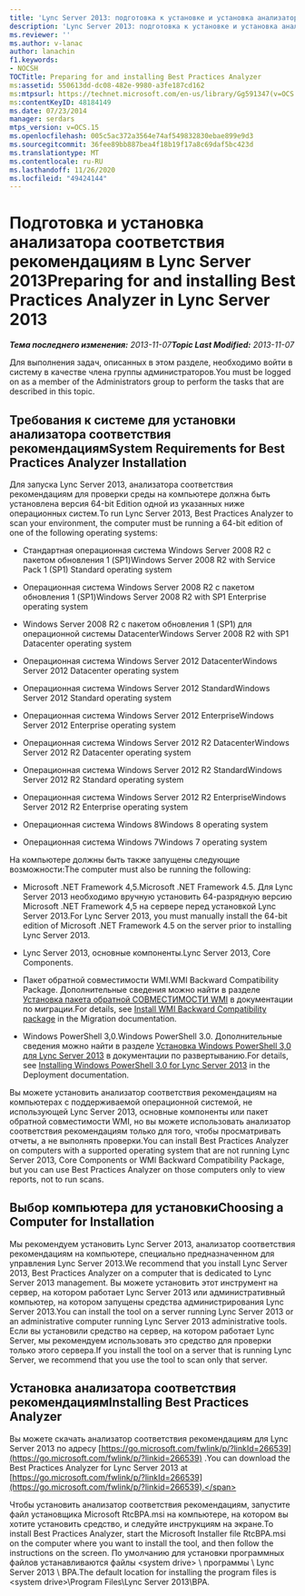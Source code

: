 ```yaml
---
title: 'Lync Server 2013: подготовка к установке и установка анализатора соответствия рекомендациям'
description: 'Lync Server 2013: подготовка к установке и установка анализатора соответствия рекомендациям.'
ms.reviewer: ''
ms.author: v-lanac
author: lanachin
f1.keywords:
- NOCSH
TOCTitle: Preparing for and installing Best Practices Analyzer
ms:assetid: 550613dd-dc08-482e-9980-a3fe187cd162
ms:mtpsurl: https://technet.microsoft.com/en-us/library/Gg591347(v=OCS.15)
ms:contentKeyID: 48184149
ms.date: 07/23/2014
manager: serdars
mtps_version: v=OCS.15
ms.openlocfilehash: 005c5ac372a3564e74af549832830ebae899e9d3
ms.sourcegitcommit: 36fee89bb887bea4f18b19f17a8c69daf5bc423d
ms.translationtype: MT
ms.contentlocale: ru-RU
ms.lasthandoff: 11/26/2020
ms.locfileid: "49424144"
---
```

# <a name="preparing-for-and-installing-best-practices-analyzer-in-lync-server-2013"></a><span data-ttu-id="541a3-103">Подготовка и установка анализатора соответствия рекомендациям в Lync Server 2013</span><span class="sxs-lookup"><span data-stu-id="541a3-103">Preparing for and installing Best Practices Analyzer in Lync Server 2013</span></span>

<div data-xmlns="http://www.w3.org/1999/xhtml">

<div class="topic" data-xmlns="http://www.w3.org/1999/xhtml" data-msxsl="urn:schemas-microsoft-com:xslt" data-cs="https://msdn.microsoft.com/">

<div data-asp="https://msdn2.microsoft.com/asp">



</div>

<div id="mainSection">

<div id="mainBody"><span data-ttu-id="541a3-104">

<span> </span></span><span class="sxs-lookup"><span data-stu-id="541a3-104">

<span> </span></span></span>

<span data-ttu-id="541a3-105">_**Тема последнего изменения:** 2013-11-07_</span><span class="sxs-lookup"><span data-stu-id="541a3-105">_**Topic Last Modified:** 2013-11-07_</span></span>

<span data-ttu-id="541a3-106">Для выполнения задач, описанных в этом разделе, необходимо войти в систему в качестве члена группы администраторов.</span><span class="sxs-lookup"><span data-stu-id="541a3-106">You must be logged on as a member of the Administrators group to perform the tasks that are described in this topic.</span></span>

<div>

## <a name="system-requirements-for-best-practices-analyzer-installation"></a><span data-ttu-id="541a3-107">Требования к системе для установки анализатора соответствия рекомендациям</span><span class="sxs-lookup"><span data-stu-id="541a3-107">System Requirements for Best Practices Analyzer Installation</span></span>

<span data-ttu-id="541a3-108">Для запуска Lync Server 2013, анализатора соответствия рекомендациям для проверки среды на компьютере должна быть установлена версия 64-bit Edition одной из указанных ниже операционных систем.</span><span class="sxs-lookup"><span data-stu-id="541a3-108">To run Lync Server 2013, Best Practices Analyzer to scan your environment, the computer must be running a 64-bit edition of one of the following operating systems:</span></span>

  - <span data-ttu-id="541a3-109">Стандартная операционная система Windows Server 2008 R2 с пакетом обновления 1 (SP1)</span><span class="sxs-lookup"><span data-stu-id="541a3-109">Windows Server 2008 R2 with Service Pack 1 (SP1) Standard operating system</span></span>

  - <span data-ttu-id="541a3-110">Операционная система Windows Server 2008 R2 с пакетом обновления 1 (SP1)</span><span class="sxs-lookup"><span data-stu-id="541a3-110">Windows Server 2008 R2 with SP1 Enterprise operating system</span></span>

  - <span data-ttu-id="541a3-111">Windows Server 2008 R2 с пакетом обновления 1 (SP1) для операционной системы Datacenter</span><span class="sxs-lookup"><span data-stu-id="541a3-111">Windows Server 2008 R2 with SP1 Datacenter operating system</span></span>

  - <span data-ttu-id="541a3-112">Операционная система Windows Server 2012 Datacenter</span><span class="sxs-lookup"><span data-stu-id="541a3-112">Windows Server 2012 Datacenter operating system</span></span>

  - <span data-ttu-id="541a3-113">Операционная система Windows Server 2012 Standard</span><span class="sxs-lookup"><span data-stu-id="541a3-113">Windows Server 2012 Standard operating system</span></span>

  - <span data-ttu-id="541a3-114">Операционная система Windows Server 2012 Enterprise</span><span class="sxs-lookup"><span data-stu-id="541a3-114">Windows Server 2012 Enterprise operating system</span></span>

  - <span data-ttu-id="541a3-115">Операционная система Windows Server 2012 R2 Datacenter</span><span class="sxs-lookup"><span data-stu-id="541a3-115">Windows Server 2012 R2 Datacenter operating system</span></span>

  - <span data-ttu-id="541a3-116">Операционная система Windows Server 2012 R2 Standard</span><span class="sxs-lookup"><span data-stu-id="541a3-116">Windows Server 2012 R2 Standard operating system</span></span>

  - <span data-ttu-id="541a3-117">Операционная система Windows Server 2012 R2 Enterprise</span><span class="sxs-lookup"><span data-stu-id="541a3-117">Windows Server 2012 R2 Enterprise operating system</span></span>

  - <span data-ttu-id="541a3-118">Операционная система Windows 8</span><span class="sxs-lookup"><span data-stu-id="541a3-118">Windows 8 operating system</span></span>

  - <span data-ttu-id="541a3-119">Операционная система Windows 7</span><span class="sxs-lookup"><span data-stu-id="541a3-119">Windows 7 operating system</span></span>

<span data-ttu-id="541a3-120">На компьютере должны быть также запущены следующие возможности:</span><span class="sxs-lookup"><span data-stu-id="541a3-120">The computer must also be running the following:</span></span>

  - <span data-ttu-id="541a3-121">Microsoft .NET Framework 4,5.</span><span class="sxs-lookup"><span data-stu-id="541a3-121">Microsoft .NET Framework 4.5.</span></span> <span data-ttu-id="541a3-122">Для Lync Server 2013 необходимо вручную установить 64-разрядную версию Microsoft .NET Framework 4,5 на сервере перед установкой Lync Server 2013.</span><span class="sxs-lookup"><span data-stu-id="541a3-122">For Lync Server 2013, you must manually install the 64-bit edition of Microsoft .NET Framework 4.5 on the server prior to installing Lync Server 2013.</span></span>

  - <span data-ttu-id="541a3-123">Lync Server 2013, основные компоненты.</span><span class="sxs-lookup"><span data-stu-id="541a3-123">Lync Server 2013, Core Components.</span></span>

  - <span data-ttu-id="541a3-124">Пакет обратной совместимости WMI.</span><span class="sxs-lookup"><span data-stu-id="541a3-124">WMI Backward Compatibility Package.</span></span> <span data-ttu-id="541a3-125">Дополнительные сведения можно найти в разделе [Установка пакета обратной СОВМЕСТИМОСТИ WMI](install-wmi-backward-compatibility-package.md) в документации по миграции.</span><span class="sxs-lookup"><span data-stu-id="541a3-125">For details, see [Install WMI Backward Compatibility package](install-wmi-backward-compatibility-package.md) in the Migration documentation.</span></span>

  - <span data-ttu-id="541a3-126">Windows PowerShell 3,0.</span><span class="sxs-lookup"><span data-stu-id="541a3-126">Windows PowerShell 3.0.</span></span> <span data-ttu-id="541a3-127">Дополнительные сведения можно найти в разделе [Установка Windows PowerShell 3,0 для Lync Server 2013](lync-server-2013-installing-windows-powershell-3-0.md) в документации по развертыванию.</span><span class="sxs-lookup"><span data-stu-id="541a3-127">For details, see [Installing Windows PowerShell 3.0 for Lync Server 2013](lync-server-2013-installing-windows-powershell-3-0.md) in the Deployment documentation.</span></span>

<span data-ttu-id="541a3-128">Вы можете установить анализатор соответствия рекомендациям на компьютерах с поддерживаемой операционной системой, не использующей Lync Server 2013, основные компоненты или пакет обратной совместимости WMI, но вы можете использовать анализатор соответствия рекомендациям только для того, чтобы просматривать отчеты, а не выполнять проверки.</span><span class="sxs-lookup"><span data-stu-id="541a3-128">You can install Best Practices Analyzer on computers with a supported operating system that are not running Lync Server 2013, Core Components or WMI Backward Compatibility Package, but you can use Best Practices Analyzer on those computers only to view reports, not to run scans.</span></span>

</div>

<div>

## <a name="choosing-a-computer-for-installation"></a><span data-ttu-id="541a3-129">Выбор компьютера для установки</span><span class="sxs-lookup"><span data-stu-id="541a3-129">Choosing a Computer for Installation</span></span>

<span data-ttu-id="541a3-130">Мы рекомендуем установить Lync Server 2013, анализатор соответствия рекомендациям на компьютере, специально предназначенном для управления Lync Server 2013.</span><span class="sxs-lookup"><span data-stu-id="541a3-130">We recommend that you install Lync Server 2013, Best Practices Analyzer on a computer that is dedicated to Lync Server 2013 management.</span></span> <span data-ttu-id="541a3-131">Вы можете установить этот инструмент на сервер, на котором работает Lync Server 2013 или административный компьютер, на котором запущены средства администрирования Lync Server 2013.</span><span class="sxs-lookup"><span data-stu-id="541a3-131">You can install the tool on a server running Lync Server 2013 or an administrative computer running Lync Server 2013 administrative tools.</span></span> <span data-ttu-id="541a3-132">Если вы установили средство на сервер, на котором работает Lync Server, мы рекомендуем использовать это средство для проверки только этого сервера.</span><span class="sxs-lookup"><span data-stu-id="541a3-132">If you install the tool on a server that is running Lync Server, we recommend that you use the tool to scan only that server.</span></span>

</div>

<div>

## <a name="installing-best-practices-analyzer"></a><span data-ttu-id="541a3-133">Установка анализатора соответствия рекомендациям</span><span class="sxs-lookup"><span data-stu-id="541a3-133">Installing Best Practices Analyzer</span></span>

<span data-ttu-id="541a3-134">Вы можете скачать анализатор соответствия рекомендациям для Lync Server 2013 по адресу [https://go.microsoft.com/fwlink/p/?linkId=266539](https://go.microsoft.com/fwlink/p/?linkid=266539) .</span><span class="sxs-lookup"><span data-stu-id="541a3-134">You can download the Best Practices Analyzer for Lync Server 2013 at [https://go.microsoft.com/fwlink/p/?linkId=266539](https://go.microsoft.com/fwlink/p/?linkid=266539).</span></span>

<span data-ttu-id="541a3-135">Чтобы установить анализатор соответствия рекомендациям, запустите файл установщика Microsoft RtcBPA.msi на компьютере, на котором вы хотите установить средство, и следуйте инструкциям на экране.</span><span class="sxs-lookup"><span data-stu-id="541a3-135">To install Best Practices Analyzer, start the Microsoft Installer file RtcBPA.msi on the computer where you want to install the tool, and then follow the instructions on the screen.</span></span> <span data-ttu-id="541a3-136">По умолчанию для установки программных файлов устанавливаются файлы \<system drive\> \\ программы \\ Lync Server 2013 \\ BPA.</span><span class="sxs-lookup"><span data-stu-id="541a3-136">The default location for installing the program files is \<system drive\>\\Program Files\\Lync Server 2013\\BPA.</span></span>

<span data-ttu-id="541a3-137"></div>

</div>

<span> </span>

</div>

</div>

</span><span class="sxs-lookup"><span data-stu-id="541a3-137"></div>

</div>

<span> </span>

</div>

</div>

</span></span></div>

